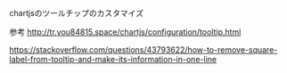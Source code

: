 chartjsのツールチップのカスタマイズ

参考
http://tr.you84815.space/chartjs/configuration/tooltip.html

https://stackoverflow.com/questions/43793622/how-to-remove-square-label-from-tooltip-and-make-its-information-in-one-line
